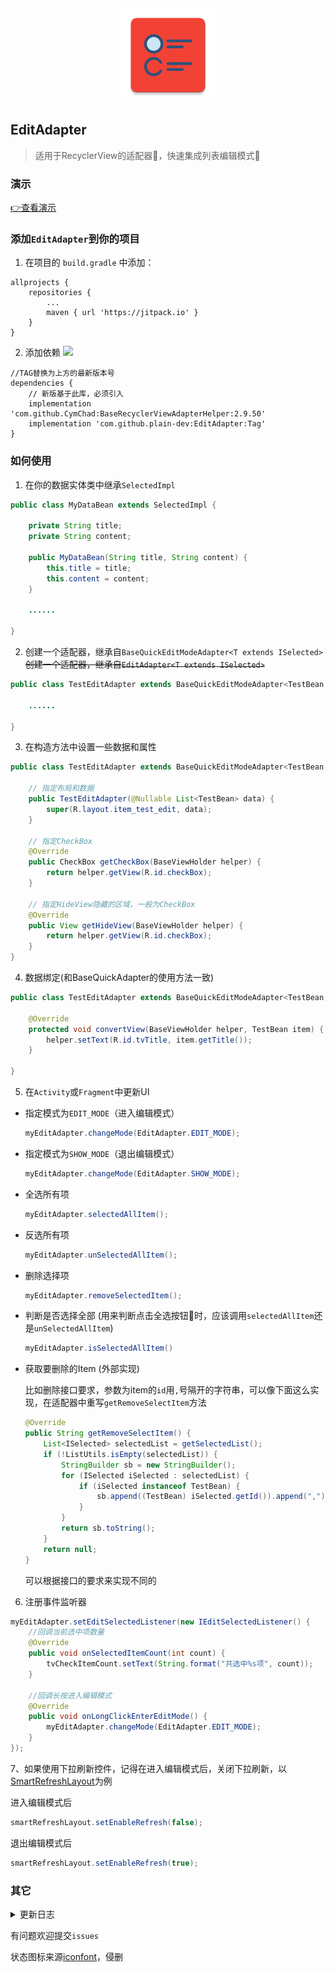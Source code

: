 <div align="center">
  <img src="./app/src/main/ic_launcher-web.png" width='150px' alt="ic_launcher-web">
</div>

## EditAdapter

>适用于RecyclerView的适配器🚥，快速集成列表编辑模式🧾

### 演示

[👉查看演示](screenshot/demo.gif)

### 添加`EditAdapter`到你的项目

1. 在项目的 `build.gradle` 中添加：

```
allprojects {
    repositories {
	    ...
	    maven { url 'https://jitpack.io' }
    }
}
```

2. 添加依赖 [![](https://jitpack.io/v/plain-dev/EditAdapter.svg)](https://jitpack.io/#plain-dev/EditAdapter)

```
//TAG替换为上方的最新版本号
dependencies {
    // 新版基于此库，必须引入
    implementation 'com.github.CymChad:BaseRecyclerViewAdapterHelper:2.9.50'
    implementation 'com.github.plain-dev:EditAdapter:Tag'
}
```

### 如何使用

1. 在你的数据实体类中继承`SelectedImpl`

```java
public class MyDataBean extends SelectedImpl {

    private String title;
    private String content;

    public MyDataBean(String title, String content) {
        this.title = title;
        this.content = content;
    }

  	......
    
}
```

2. 创建一个适配器，继承自`BaseQuickEditModeAdapter<T extends ISelected>` ~~创建一个适配器，继承自`EditAdapter<T extends ISelected>`~~

```java
public class TestEditAdapter extends BaseQuickEditModeAdapter<TestBean, BaseViewHolder> {
    
  	......
      
}
```

3. 在构造方法中设置一些数据和属性

```java
public class TestEditAdapter extends BaseQuickEditModeAdapter<TestBean, BaseViewHolder> {

    // 指定布局和数据
    public TestEditAdapter(@Nullable List<TestBean> data) {
        super(R.layout.item_test_edit, data);
    }

    // 指定CheckBox
    @Override
    public CheckBox getCheckBox(BaseViewHolder helper) {
        return helper.getView(R.id.checkBox);
    }

    // 指定HideView隐藏的区域，一般为CheckBox
    @Override
    public View getHideView(BaseViewHolder helper) {
        return helper.getView(R.id.checkBox);
    }
}
```

4. 数据绑定(和BaseQuickAdapter的使用方法一致)

```java
public class TestEditAdapter extends BaseQuickEditModeAdapter<TestBean, BaseViewHolder> {

    @Override
    protected void convertView(BaseViewHolder helper, TestBean item) {
        helper.setText(R.id.tvTitle, item.getTitle());
    }

}
```

5. 在`Activity`或`Fragment`中更新UI

  - 指定模式为`EDIT_MODE`（进入编辑模式）

    ```java
    myEditAdapter.changeMode(EditAdapter.EDIT_MODE);
    ```

  - 指定模式为`SHOW_MODE`（退出编辑模式）

    ```java
    myEditAdapter.changeMode(EditAdapter.SHOW_MODE);
    ```

  - 全选所有项

    ```java
    myEditAdapter.selectedAllItem();
    ```

  - 反选所有项

    ```java
    myEditAdapter.unSelectedAllItem();
    ```

  - 删除选择项

    ```java
    myEditAdapter.removeSelectedItem();
    ```

  - 判断是否选择全部 (用来判断点击全选按钮🔘时，应该调用`selectedAllItem`还是`unSelectedAllItem`)

    ```java
    myEditAdapter.isSelectedAllItem()
    ```
    
  - 获取要删除的Item (外部实现)
  
    比如删除接口要求，参数为item的`id`用`,`号隔开的字符串，可以像下面这么实现，在适配器中重写`getRemoveSelectItem`方法
    
    ```java
    @Override
    public String getRemoveSelectItem() {
        List<ISelected> selectedList = getSelectedList();
        if (!ListUtils.isEmpty(selectedList)) {
            StringBuilder sb = new StringBuilder();
            for (ISelected iSelected : selectedList) {
                if (iSelected instanceof TestBean) {
                    sb.append((TestBean) iSelected.getId()).append(",");
                }
            }
            return sb.toString();
        }
        return null;
    }
    ```
    
    可以根据接口的要求来实现不同的

6. 注册事件监听器

```java
myEditAdapter.setEditSelectedListener(new IEditSelectedListener() {
  	//回调当前选中项数量
    @Override
    public void onSelectedItemCount(int count) {
        tvCheckItemCount.setText(String.format("共选中%s项", count));
    }
		
  	//回调长按进入编辑模式
    @Override
    public void onLongClickEnterEditMode() {
        myEditAdapter.changeMode(EditAdapter.EDIT_MODE);
    }
});
```

7、如果使用下拉刷新控件，记得在进入编辑模式后，关闭下拉刷新，以[SmartRefreshLayout](https://github.com/scwang90/SmartRefreshLayout)为例

进入编辑模式后

```java
smartRefreshLayout.setEnableRefresh(false);
```

退出编辑模式后

```java
smartRefreshLayout.setEnableRefresh(true);
```

### 其它

<details close>

<summary>
更新日志
</summary>

#### v1.0.4-stable

本次更新内容如下

重构代码，改为继承`BaseQuickAdapter`实现，功能更强大

#### v1.0.3-alpha

本次更新内容如下

- fix:手动选择全部item后，再次点击全选按钮无效的问题
- add:为解决上述bug，新增一个方法判断当前是否选择全部

#### v1.0.2-alpha

本次更新内容如下

- add:长按进入编辑模式
- add:设置空数据视图
- modify:优化代码逻辑

#### v1.0.1-alpha

本次更新内容如下

- fix:滑到最底部删除元素时发生"Inconsistency detected"的问题

#### v1.0-alpha

- ~~首个预览版~~
- 有些问题，请使用新版

</details>

有问题欢迎提交`issues`

状态图标来源[iconfont](https://www.iconfont.cn/)，侵删
